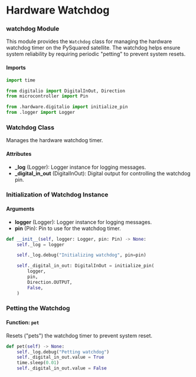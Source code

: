 # Hardware Watchdog

### watchdog Module
This module provides the `Watchdog` class for managing the hardware watchdog timer on the PySquared satellite. The watchdog helps ensure system reliability by requiring periodic "petting" to prevent system resets.

#### Imports
```py title="watchdog.py"
import time

from digitalio import DigitalInOut, Direction
from microcontroller import Pin

from .hardware.digitalio import initialize_pin
from .logger import Logger
```

### Watchdog Class
Manages the hardware watchdog timer.

#### Attributes
- **_log** (Logger): Logger instance for logging messages.
- **_digital_in_out** (DigitalInOut): Digital output for controlling the watchdog pin.

### Initialization of Watchdog Instance

#### Arguments
- **logger** (Logger): Logger instance for logging messages.
- **pin** (Pin): Pin to use for the watchdog timer.

```py title="watchdog.py"
def __init__(self, logger: Logger, pin: Pin) -> None:
    self._log = logger

    self._log.debug("Initializing watchdog", pin=pin)

    self._digital_in_out: DigitalInOut = initialize_pin(
        logger,
        pin,
        Direction.OUTPUT,
        False,
    )
```

### Petting the Watchdog

#### Function: `pet`
Resets ("pets") the watchdog timer to prevent system reset.

```py title="watchdog.py"
def pet(self) -> None:
    self._log.debug("Petting watchdog")
    self._digital_in_out.value = True
    time.sleep(0.01)
    self._digital_in_out.value = False
```